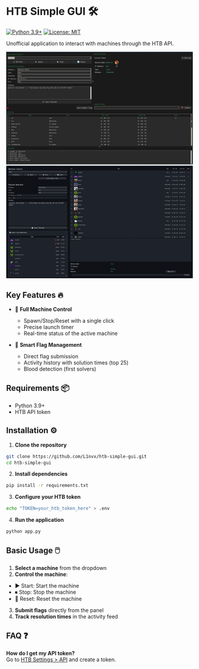 # HTB Simple GUI 🛠️

[![Python 3.9+](https://img.shields.io/badge/python-3.9%2B-blue.svg)](https://www.python.org/downloads/)
[![License: MIT](https://img.shields.io/badge/License-MIT-yellow.svg)](https://opensource.org/licenses/MIT)

Unofficial application to interact with machines through the HTB API.

![HTB GUI Screenshot](app-gui.png)
![HTB GUI Screenshot](app-gui2.png)

## Key Features 🔥

- 🚀 **Full Machine Control**
  - Spawn/Stop/Reset with a single click
  - Precise launch timer
  - Real-time status of the active machine

- 🎯 **Smart Flag Management**
  - Direct flag submission
  - Activity history with solution times (top 25)
  - Blood detection (first solvers)


## Requirements 📦

- Python 3.9+
- HTB API token

## Installation ⚙️

1. **Clone the repository**
```bash
git clone https://github.com/L1nvx/htb-simple-gui.git
cd htb-simple-gui
```

2. **Install dependencies**
```bash
pip install -r requirements.txt
```

3. **Configure your HTB token**
```bash
echo "TOKEN=your_htb_token_here" > .env
```

4. **Run the application**
```bash
python app.py
```

## Basic Usage 🖱️

1. **Select a machine** from the dropdown
2. **Control the machine**:
  - ▶️ Start: Start the machine
  - ⏹ Stop: Stop the machine
  - 🔄 Reset: Reset the machine
3. **Submit flags** directly from the panel
4. **Track resolution times** in the activity feed

## FAQ ❓

**How do I get my API token?**  
Go to [HTB Settings > API](https://app.hackthebox.com/profile/settings) and create a token.

